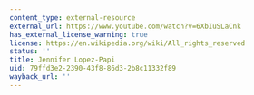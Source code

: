 ```yaml
---
content_type: external-resource
external_url: https://www.youtube.com/watch?v=6XbIuSLaCnk
has_external_license_warning: true
license: https://en.wikipedia.org/wiki/All_rights_reserved
status: ''
title: Jennifer Lopez-Papi
uid: 79ffd3e2-2390-43f8-86d3-2b8c11332f89
wayback_url: ''
---
```

